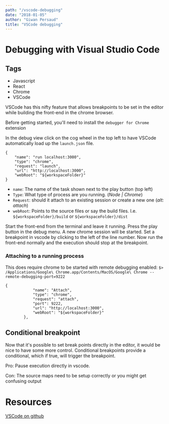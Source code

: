 ```yaml
---
path: "/vscode-debugging"
date: "2018-01-05"
author: "Giwan Persaud"
title: "VSCode debugging"
---
```


# Debugging with Visual Studio Code

## Tags

-   Javascript
-   React
-   Chrome
-   VSCode

VSCode has this nifty feature that allows breakpoints to be set in the editor while building the front-end in the chrome browser.

Before getting started, you'll need to install the `debugger for Chrome` extension

In the debug view click on the cog wheel in the top left to have VSCode automatically load up the `launch.json` file.

```
{
    "name": "run localhost:3000",
    "type": "chrome",
    "request": "launch",
    "url": "http://localhost:3000",
    "webRoot": "${workspaceFolder}"
}
```

-   `name`: The name of the task shown next to the play button (top left)
-   `Type`: What type of process are you running. (_Node | Chrome_)
-   `Request`: should it attach to an existing session or create a new one (_alt: attach_)
-   `webRoot`: Points to the source files or say the build files. I.e. `${workspaceFolder}/build` or `${workspaceFolder}/dist`

Start the front-end from the terminal and leave it running. Press the play button in the debug menu. A new chrome session will be started.
Set a breakpoint in vscode by clicking to the left of the line number.
Now run the front-end normally and the execution should stop at the breakpoint.

### Attaching to a running process

This does require chrome to be started with remote debugging enabled:
`$> /Applications/Google\ Chrome.app/Contents/MacOS/Google\ Chrome --remote-debugging-port=9222`

```
{
            "name": "Attach",
            "type": "chrome",
            "request": "attach",
            "port": 9222,
            "url": "http://localhost:3000",
            "webRoot": "${workspaceFolder}"
        },
```

## Conditional breakpoint

Now that it's possible to set break points directly in the editor, it would be nice to have some more control. Conditional breakpoints provide a conditional, which if true, will trigger the breakpoint.

Pro:
Pause execution directly in vscode.

Con:
The source maps need to be setup correctly or you might get confusing output

# Resources

[VSCode on github](https://github.com/Microsoft/vscode-chrome-debug)
